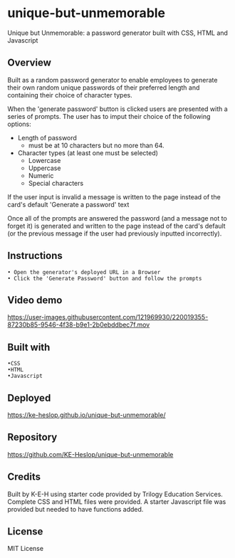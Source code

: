# unique-but-unmemorable
Unique but Unmemorable: a password generator built with CSS, HTML and Javascript
## Overview
Built as a random password generator to enable employees to generate their own random unique passwords of their preferred length and containing their choice of character types.

When the 'generate password' button is clicked users are presented with a series of prompts.
The user has to imput their choice of the following options:
* Length of password
    * must be at 10 characters but no more than 64.
* Character types (at least one must be selected)
    * Lowercase
    * Uppercase
    * Numeric
    * Special characters 

If the user input is invalid a message is written to the page instead of the card's default 'Generate a password' text

Once all of the prompts are answered the password (and a message not to forget it) is generated and written to the page instead of the card's default (or the previous message if the user had previously inputted incorrectly).

## Instructions
    • Open the generator's deployed URL in a Browser
    • Click the 'Generate Password' button and follow the prompts

## Video demo


https://user-images.githubusercontent.com/121969930/220019355-87230b85-9546-4f38-b9e1-2b0ebddbec7f.mov


## Built with
    •CSS
    •HTML
    •Javascript

## Deployed
https://ke-heslop.github.io/unique-but-unmemorable/
## Repository
https://github.com/KE-Heslop/unique-but-unmemorable
## Credits
Built by K-E-H using starter code provided by Trilogy Education Services.
Complete CSS and HTML files were provided. 
A starter Javascript file was provided but needed to have functions added.
## License
MIT License



